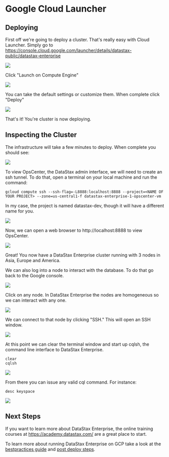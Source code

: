 # Google Cloud Launcher

## Deploying
First off we're going to deploy a cluster.  That's really easy with Cloud Launcher.  Simply go to https://console.cloud.google.com/launcher/details/datastax-public/datastax-enterprise

![](./img/cloudlauncherlandingpage.png)

Click "Launch on Compute Engine"

![](./img/launcherconfig.png)

You can take the default settings or customize them.  When complete click "Deploy"

![](./img/deploying.png)

That's it!  You're cluster is now deploying.

## Inspecting the Cluster

The infrastructure will take a few minutes to deploy.  When complete you should see:

![](./img/deployed.png)

To view OpsCenter, the DataStax admin interface, we will need to create an ssh tunnel.  To do that, open a terminal on your local machine and run the command:

    gcloud compute ssh --ssh-flag=-L8888:localhost:8888 --project=<NAME OF YOUR PROJECT> --zone=us-central1-f datastax-enterprise-1-opscenter-vm 

In my case, the project is named datastax-dev, though it will have a different name for you.

![](./img/tunnel.png)

Now, we can open a web browser to http://localhost:8888 to view OpsCenter.

![](./img/opscenter.png)

Great!  You now have a DataStax Enterprise cluster running with 3 nodes in Asia, Europe and America.

We can also log into a node to interact with the database.  To do that go back to the Google console.

![](./img/nodes.png)

Click on any node.  In DataStax Enterprise the nodes are homogeneous so we can interact with any one.

![](./img/node.png)

We can connect to that node by clicking "SSH."  This will open an SSH window.

![](./img/terminal.png)

At this point we can clear the terminal window and start up cqlsh, the command line interface to DataStax Enterprise.

    clear
    cqlsh

![](./img/cqlsh.png)

From there you can issue any valid cql command.  For instance:

    desc keyspace
    
![](./img/desc.png)
    
## Next Steps

If you want to learn more about DataStax Enterprise, the online training courses at https://academy.datastax.com/ are a great place to start.

To learn more about running DataStax Enterprise on GCP take a look at the [bestpractices guide](bestpractices.md) and [post deploy steps](postdeploy.md).
